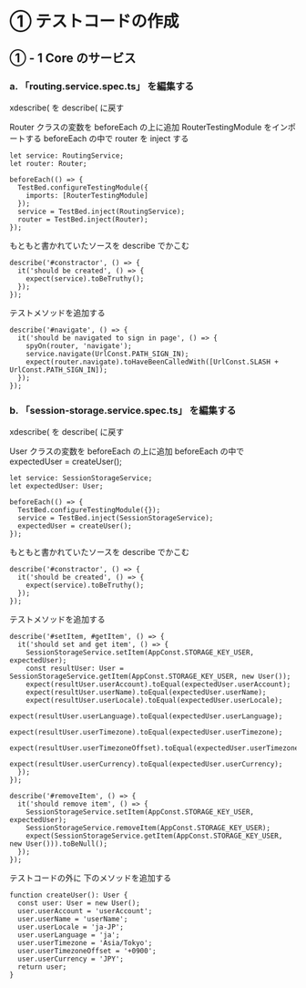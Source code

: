 # ① テストコードの作成

## ① - 1 Core のサービス

### a. 「routing.service.spec.ts」 を編集する

xdescribe( を describe( に戻す

Router クラスの変数を beforeEach の上に追加
RouterTestingModule をインポートする
beforeEach の中で router を inject する

```
let service: RoutingService;
let router: Router;

beforeEach(() => {
  TestBed.configureTestingModule({
    imports: [RouterTestingModule]
  });
  service = TestBed.inject(RoutingService);
  router = TestBed.inject(Router);
});
```

もともと書かれていたソースを describe でかこむ

```
describe('#constractor', () => {
  it('should be created', () => {
    expect(service).toBeTruthy();
  });
});
```

テストメソッドを追加する

```
describe('#navigate', () => {
  it('should be navigated to sign in page', () => {
    spyOn(router, 'navigate');
    service.navigate(UrlConst.PATH_SIGN_IN);
    expect(router.navigate).toHaveBeenCalledWith([UrlConst.SLASH + UrlConst.PATH_SIGN_IN]);
  });
});
```

### b. 「session-storage.service.spec.ts」 を編集する

xdescribe( を describe( に戻す

User クラスの変数を beforeEach の上に追加
beforeEach の中で expectedUser = createUser();

```
let service: SessionStorageService;
let expectedUser: User;

beforeEach(() => {
  TestBed.configureTestingModule({});
  service = TestBed.inject(SessionStorageService);
  expectedUser = createUser();
});
```

もともと書かれていたソースを describe でかこむ

```
describe('#constractor', () => {
  it('should be created', () => {
    expect(service).toBeTruthy();
  });
});
```

テストメソッドを追加する

```
describe('#setItem, #getItem', () => {
  it('should set and get item', () => {
    SessionStorageService.setItem(AppConst.STORAGE_KEY_USER, expectedUser);
    const resultUser: User = SessionStorageService.getItem(AppConst.STORAGE_KEY_USER, new User());
    expect(resultUser.userAccount).toEqual(expectedUser.userAccount);
    expect(resultUser.userName).toEqual(expectedUser.userName);
    expect(resultUser.userLocale).toEqual(expectedUser.userLocale);
    expect(resultUser.userLanguage).toEqual(expectedUser.userLanguage);
    expect(resultUser.userTimezone).toEqual(expectedUser.userTimezone);
    expect(resultUser.userTimezoneOffset).toEqual(expectedUser.userTimezoneOffset);
    expect(resultUser.userCurrency).toEqual(expectedUser.userCurrency);
  });
});

describe('#removeItem', () => {
  it('should remove item', () => {
    SessionStorageService.setItem(AppConst.STORAGE_KEY_USER, expectedUser);
    SessionStorageService.removeItem(AppConst.STORAGE_KEY_USER);
    expect(SessionStorageService.getItem(AppConst.STORAGE_KEY_USER, new User())).toBeNull();
  });
});
```

テストコードの外に
下のメソッドを追加する

```
function createUser(): User {
  const user: User = new User();
  user.userAccount = 'userAccount';
  user.userName = 'userName';
  user.userLocale = 'ja-JP';
  user.userLanguage = 'ja';
  user.userTimezone = 'Asia/Tokyo';
  user.userTimezoneOffset = '+0900';
  user.userCurrency = 'JPY';
  return user;
}
```
